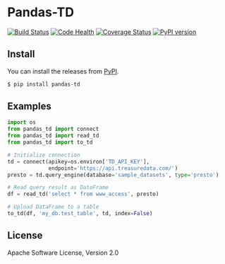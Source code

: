 # Pandas-TD

[![Build Status](https://travis-ci.org/treasure-data/pandas-td.svg?branch=master)](https://travis-ci.org/treasure-data/pandas-td)
[![Code Health](https://landscape.io/github/treasure-data/pandas-td/master/landscape.svg?style=flat)](https://landscape.io/github/treasure-data/pandas-td/master)
[![Coverage Status](https://coveralls.io/repos/treasure-data/pandas-td/badge.svg?branch=master)](https://coveralls.io/r/treasure-data/pandas-td?branch=master)
[![PyPI version](https://badge.fury.io/py/pandas-td.svg)](http://badge.fury.io/py/pandas-td)

## Install

You can install the releases from [PyPI](https://pypi.python.org/).

```sh
$ pip install pandas-td
```

## Examples

```python
import os
from pandas_td import connect
from pandas_td import read_td
from pandas_td import to_td

# Initialize connection
td = connect(apikey=os.environ['TD_API_KEY'],
             endpoint='https://api.treasuredata.com/')
presto = td.query_engine(database='sample_datasets', type='presto')

# Read query result as DataFrame
df = read_td('select * from www_access', presto)

# Upload DataFrame to a table
to_td(df, 'my_db.test_table', td, index=False)
```

## License

Apache Software License, Version 2.0
